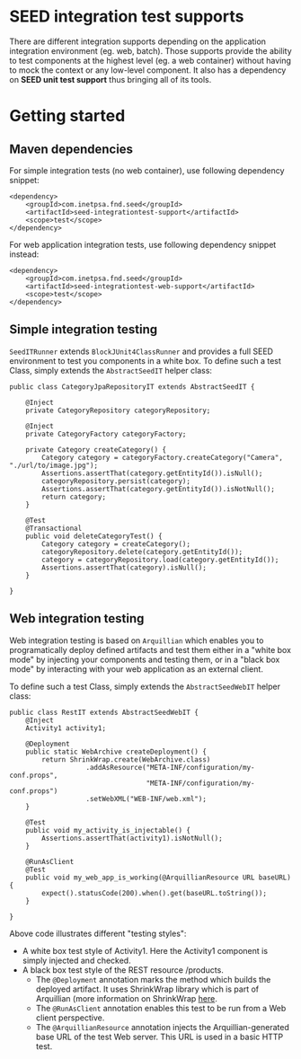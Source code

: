 # SEED integration test supports

There are different integration supports depending on the application integration environment (eg. web, batch). 
Those supports provide the ability to test components at the highest level (eg. a web container) without having to mock the context or any low-level component.
It also has a dependency on **SEED unit test support** thus bringing all of its tools.

# Getting started

## Maven dependencies

For simple integration tests (no web container), use following dependency snippet:

    <dependency>
        <groupId>com.inetpsa.fnd.seed</groupId>
        <artifactId>seed-integrationtest-support</artifactId>
        <scope>test</scope>
    </dependency>

For web application integration tests, use following dependency snippet instead:

    <dependency>
        <groupId>com.inetpsa.fnd.seed</groupId>
        <artifactId>seed-integrationtest-web-support</artifactId>
        <scope>test</scope>
    </dependency>

## Simple integration testing

`SeedITRunner` extends `BlockJUnit4ClassRunner` and provides a full SEED environment to test you components in a white box. 
To define such a test Class, simply extends the `AbstractSeedIT` helper class:

    public class CategoryJpaRepositoryIT extends AbstractSeedIT {

        @Inject
        private CategoryRepository categoryRepository;

        @Inject
        private CategoryFactory categoryFactory;

        private Category createCategory() {
            Category category = categoryFactory.createCategory("Camera", "./url/to/image.jpg");
            Assertions.assertThat(category.getEntityId()).isNull();
            categoryRepository.persist(category);
            Assertions.assertThat(category.getEntityId()).isNotNull();
            return category;
        }

        @Test
        @Transactional
        public void deleteCategoryTest() {
            Category category = createCategory();
            categoryRepository.delete(category.getEntityId());
            category = categoryRepository.load(category.getEntityId());
            Assertions.assertThat(category).isNull();
        }

    }

## Web integration testing

Web integration testing is based on `Arquillian` which enables you to programatically deploy defined artifacts and test
them either in a "white box mode" by injecting your components and testing them, or in a "black box mode" by interacting with
your web application as an external client.

To define such a test Class, simply extends the `AbstractSeedWebIT` helper class:

    public class RestIT extends AbstractSeedWebIT {
        @Inject
        Activity1 activity1;

        @Deployment
        public static WebArchive createDeployment() {
            return ShrinkWrap.create(WebArchive.class)
                       .addAsResource("META-INF/configuration/my-conf.props", 
                                      "META-INF/configuration/my-conf.props")
                       .setWebXML("WEB-INF/web.xml");
        }

        @Test
        public void my_activity_is_injectable() {
            Assertions.assertThat(activity1).isNotNull();
        }

        @RunAsClient
        @Test
        public void my_web_app_is_working(@ArquillianResource URL baseURL) {
            expect().statusCode(200).when().get(baseURL.toString());
        }

    }

Above code illustrates different "testing styles":

* A white box test style of Activity1. Here the Activity1 component is simply injected and checked.
* A black box test style of the REST resource /products.
  * The `@Deployment` annotation marks the method which builds the deployed artifact. It uses ShrinkWrap library
  which is part of Arquillian (more information on ShrinkWrap [here](https://community.jboss.org/wiki/ShrinkWrap).
  * The `@RunAsClient` annotation enables this test to be run from a Web client perspective.
  * The `@ArquillianResource` annotation injects the Arquillian-generated base URL of the test Web server. This URL is
  used in a basic HTTP test.